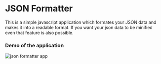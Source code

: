 # JSON Formatter

This is a simple javascript application which formates your JSON data and makes it into a readable format.
If you want your json data to be minified even that feature is also possible.

### Demo of the application

![json formatter app](https://user-images.githubusercontent.com/115283993/194616722-bab4440b-72d5-4ff1-9353-c433475a21a1.gif)
